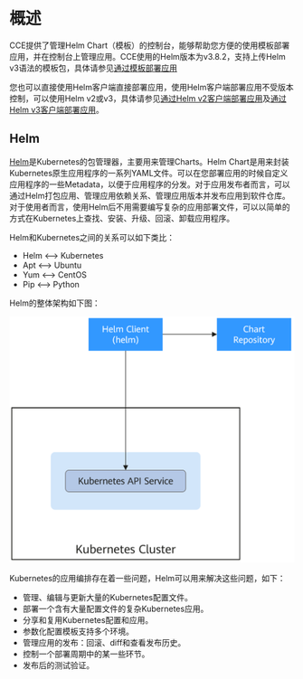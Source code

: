 # 概述<a name="cce_10_0191"></a>

CCE提供了管理Helm Chart（模板）的控制台，能够帮助您方便的使用模板部署应用，并在控制台上管理应用。CCE使用的Helm版本为v3.8.2，支持上传Helm v3语法的模板包，具体请参见[通过模板部署应用](通过模板部署应用.md)

您也可以直接使用Helm客户端直接部署应用，使用Helm客户端部署应用不受版本控制，可以使用Helm v2或v3，具体请参见[通过Helm v2客户端部署应用](通过Helm-v2客户端部署应用.md)及[通过Helm v3客户端部署应用](通过Helm-v3客户端部署应用.md)。

## Helm<a name="zh-cn_topic_0226102212_section12864123341716"></a>

[Helm](https://helm.sh/)是Kubernetes的包管理器，主要用来管理Charts。Helm Chart是用来封装Kubernetes原生应用程序的一系列YAML文件。可以在您部署应用的时候自定义应用程序的一些Metadata，以便于应用程序的分发。对于应用发布者而言，可以通过Helm打包应用、管理应用依赖关系、管理应用版本并发布应用到软件仓库。对于使用者而言，使用Helm后不用需要编写复杂的应用部署文件，可以以简单的方式在Kubernetes上查找、安装、升级、回滚、卸载应用程序。

Helm和Kubernetes之间的关系可以如下类比：

-   Helm <–\> Kubernetes
-   Apt <–\> Ubuntu
-   Yum <–\> CentOS
-   Pip <–\> Python

Helm的整体架构如下图：

![](figures/zh-cn_image_0000001325364477.png)

Kubernetes的应用编排存在着一些问题，Helm可以用来解决这些问题，如下：

-   管理、编辑与更新大量的Kubernetes配置文件。
-   部署一个含有大量配置文件的复杂Kubernetes应用。
-   分享和复用Kubernetes配置和应用。
-   参数化配置模板支持多个环境。
-   管理应用的发布：回滚、diff和查看发布历史。
-   控制一个部署周期中的某一些环节。
-   发布后的测试验证。

